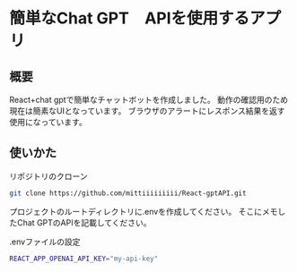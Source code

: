 # 簡単なChat GPT　APIを使用するアプリ

## 概要
React+chat gptで簡単なチャットボットを作成しました。
動作の確認用のため現在は簡素なUIとなっています。
ブラウザのアラートにレスポンス結果を返す使用になっています。

## 使いかた

リポジトリのクローン

```bash
git clone https://github.com/mittiiiiiiiii/React-gptAPI.git
```

プロジェクトのルートディレクトリに.envを作成してください。
そこにメモしたChat GPTのAPIを記載してください。

.envファイルの設定

```bash
REACT_APP_OPENAI_API_KEY="my-api-key"
```